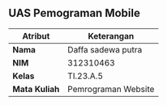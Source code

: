 ## UAS Pemograman Mobile

| Atribut         | Keterangan          |
| --------------- | ------------------- |
| **Nama**        | Daffa sadewa putra       |
| **NIM**         | 312310463           |
| **Kelas**       | TI.23.A.5           |
| **Mata Kuliah** | Pemrograman Website |
